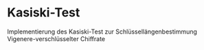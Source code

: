 # Kasiski-Test
Implementierung des Kasiski-Test zur Schlüssellängenbestimmung Vigenere-verschlüsselter Chiffrate
